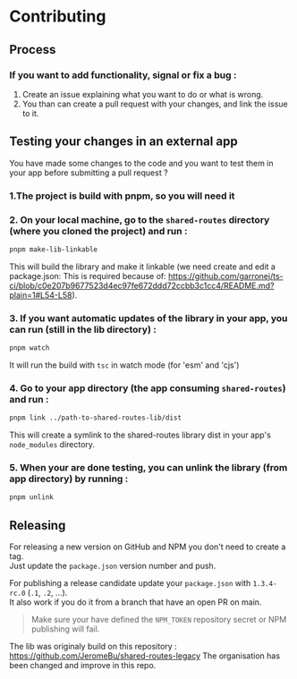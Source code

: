 # Contributing

## Process

### If you want to add functionality, signal or fix a bug :

1. Create an issue explaining what you want to do or what is wrong.
2. You than can create a pull request with your changes, and link the issue to it. 

## Testing your changes in an external app

You have made some changes to the code and you want to test them
in your app before submitting a pull request ?

### 1.The project is build with pnpm, so you will need it

### 2. On your local machine, go to the `shared-routes` directory (where you cloned the project) and run :
```sh
pnpm make-lib-linkable
```
This will build the library and make it linkable (we need create and edit a package.json: This is required because of: https://github.com/garronej/ts-ci/blob/c0e207b9677523d4ec97fe672ddd72ccbb3c1cc4/README.md?plain=1#L54-L58).

### 3. If you want automatic updates of the library in your app, you can run (still in the lib directory) :
```sh
pnpm watch
```
It will run the build with `tsc` in watch mode (for 'esm' and 'cjs')

### 4. Go to your app directory (the app consuming `shared-routes`) and run :
```sh
pnpm link ../path-to-shared-routes-lib/dist
```
This will create a symlink to the shared-routes library dist in your app's `node_modules` directory.

### 5. When your are done testing, you can unlink the library (from app directory) by running :
```sh
pnpm unlink
```

## Releasing

For releasing a new version on GitHub and NPM you don't need to create a tag.  
Just update the `package.json` version number and push.

For publishing a release candidate update your `package.json` with `1.3.4-rc.0` (`.1`, `.2`, ...).  
It also work if you do it from a branch that have an open PR on main.

> Make sure your have defined the `NPM_TOKEN` repository secret or NPM publishing will fail.

The lib was originaly build on this repository : https://github.com/JeromeBu/shared-routes-legacy
The organisation has been changed and improve in this repo.
